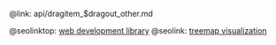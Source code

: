 @link: api/dragitem_$dragout_other.md

@seolinktop: [web development library](https://webix.com)
@seolink: [treemap visualization](https://webix.com/widget/treemap/)